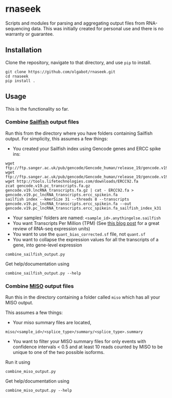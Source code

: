 # rnaseek
Scripts and modules for parsing and aggregating output files from 
RNA-sequencing data. This was initially created for personal use and there
is no warranty or guarantee.

## Installation

Clone the repository, navigate to that directory, and use `pip` to install.

```
git clone https://github.com/olgabot/rnaseek.git
cd rnaseek
pip install .
```

## Usage

This is the functionality so far.

### Combine [Sailfish](http://www.cs.cmu.edu/~ckingsf/software/sailfish/) output files

Run this from the directory where you have folders containing Sailfish output.
For simplicity, this assumes a few things:

- You created your Sailfish index using Gencode genes and ERCC spike ins:

```
wget ftp://ftp.sanger.ac.uk/pub/gencode/Gencode_human/release_19/gencode.v19.pc_transcripts.fa.gz
wget ftp://ftp.sanger.ac.uk/pub/gencode/Gencode_human/release_19/gencode.v19.lncRNA_transcripts.fa.gz
wget http://tools.lifetechnologies.com/downloads/ERCC92.fa
zcat gencode.v19.pc_transcripts.fa.gz gencode.v19.lncRNA_transcripts.fa.gz | cat - ERCC92.fa > gencode.v19.pc_lncRNA_transcripts.ercc_spikein.fa
sailfish index --kmerSize 31 --threads 8 --transcripts gencode.v19.pc_lncRNA_transcripts.ercc_spikein.fa --out gencode.v19.pc_lncRNA_transcripts.ercc_spikein.fa_sailfish_index_k31
```
 
- Your samples' folders are named: `<sample_id>.anythingelse.sailfish`
- You want Transcripts Per Million (TPM) (See 
  [this blog post](https://haroldpimentel.wordpress.com/2014/05/08/what-the-fpkm-a-review-rna-seq-expression-units/)
  for a great review of RNA-seq expression units)
- You want to use the `quant_bias_corrected.sf` file, not `quant.sf`
- You want to collapse the expression values for all the transcripts of a gene,
  into gene-level expression


```
combine_sailfish_output.py
```

Get help/documentation using

```
combine_sailfish_output.py --help
```

### Combine [MISO](http://genes.mit.edu/burgelab/miso/) output files

Run this in the directory containing a folder called `miso` which has all your
MISO output.

This assumes a few things:

- Your miso summary files are located,

```
miso/<sample_id>/<splice_type>/summary/<splice_type>.summary
```

- You want to filter your MISO summary files for only events with confidence
  intervals < 0.5 and at least 10 reads counted by MISO to be unique to one of
  the two possible isoforms.

Run it using

```
combine_miso_output.py
```

Get help/documentation using

```
combine_miso_output.py --help
```